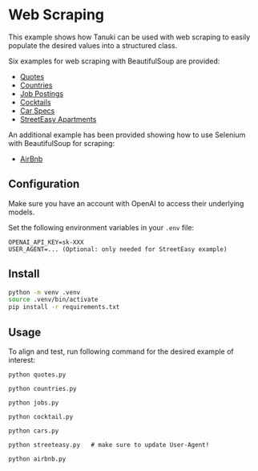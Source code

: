 # Web Scraping

This example shows how Tanuki can be used with web scraping to easily populate the desired values into a structured class.

Six examples for web scraping with BeautifulSoup are provided:
- [Quotes](https://quotes.toscrape.com/)
- [Countries](https://www.scrapethissite.com/pages/simple/)
- [Job Postings](https://realpython.github.io/fake-jobs/)
- [Cocktails](https://kindredcocktails.com/cocktail/old-fashioned)
- [Car Specs](https://www.cars.com/research/mazda-cx_90-2024/)
- [StreetEasy Apartments](https://streeteasy.com/2-bedroom-apartments-for-rent/manhattan)

An additional example has been provided showing how to use Selenium with BeautifulSoup for scraping:
- [AirBnb](https://www.airbnb.com/?tab_id=home_tab&refinement_paths%5B%5D=%2Fhomes&search_mode=flex_destinations_search&flexible_trip_lengths%5B%5D=one_week&location_search=MIN_MAP_BOUNDS&monthly_start_date=2023-12-01&monthly_length=3&price_filter_input_type=0&channel=EXPLORE&category_tag=Tag%3A5366&search_type=category_change)

## Configuration

Make sure you have an account with OpenAI to access their underlying models.

Set the following environment variables in your `.env` file:
```
OPENAI_API_KEY=sk-XXX
USER_AGENT=... (Optional: only needed for StreetEasy example)
```

## Install

```bash
python -m venv .venv
source .venv/bin/activate
pip install -r requirements.txt
```

## Usage

To align and test, run following command for the desired example of interest:
```
python quotes.py

python countries.py

python jobs.py

python cocktail.py

python cars.py

python streeteasy.py   # make sure to update User-Agent!

python airbnb.py
```
